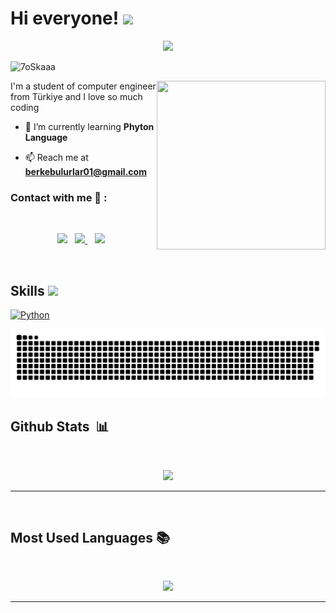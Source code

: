 <h1> Hi everyone! <img src = "https://raw.githubusercontent.com/MartinHeinz/MartinHeinz/master/wave.gif" width = 40px> </h1>
<p align='center'>
<img src="https://readme-typing-svg.herokuapp.com/?color=%20c579&size=25&center=true&vCenter=true&width=433&height=75&lines=I%27m+Berke;Computer+Engineer+From+T%C3%BCrkiye;%40pcmuhendisii">
</p>
	<img src="https://komarev.com/ghpvc/?username=pcmuhendisii&label=Profile%20views&color=0047AB&style=plastic?" alt="7oSkaaa" height=25px, width=160px/> 

<img align="right" src="https://media3.giphy.com/media/v1.Y2lkPTc5MGI3NjExaXlmZGZhOXI3YmRydmtsdGEzOXRkOHdiamJsNmRhM284MG1qYW4wMyZlcD12MV9pbnRlcm5hbF9naWZfYnlfaWQmY3Q9Zw/MF1kR4YmC2Z20/giphy.gif" width="270" height="270" frameBorder="0" class="giphy-embed" allowFullScreen></img>

I'm a student of computer engineer from Türkiye and I love so much coding

- 🌱 I’m currently learning **Phyton Language**

- 📫 Reach me at **berkebulurlar01@gmail.com**


### Contact with me 🔗 :
<br>
<p align='center'>
<a href="https://www.linkedin.com/in/berkebulurlar" target="_blank">
<img src="https://img.shields.io/badge/linkedin-%230077B5.svg?style=for-the-badge&logo=linkedin&logoColor=white"></a>&nbsp;&nbsp;
<a href="mailto:berkebulurlar01@gmail.com" target="_blank">
<img src="https://img.shields.io/badge/Gmail-D14836?style=for-the-badge&logo=gmail&logoColor=white">
</a>&nbsp;&nbsp;
<a href="https://www.instagram.com/pcmuhendisii" target="_blank">
<img src="https://img.shields.io/badge/pcmuhendisii-%23E4405F.svg?style=for-the-badge&logo=Instagram&logoColor=white"></a>&nbsp;&nbsp;
</p>
<br>

## Skills <img src="https://media2.giphy.com/media/QssGEmpkyEOhBCb7e1/giphy.gif?cid=ecf05e47a0n3gi1bfqntqmob8g9aid1oyj2wr3ds3mg700bl&rid=giphy.gif" width=32px>

<!-- Programming Languages -->
<a href="https://www.python.org/" target="_blank">
  <img alt="Python" src="https://img.shields.io/badge/Python-3776AB?style=for-the-badge&logo=python&logoColor=white">
</a>
<!-- Tools and Platforms -->

![snake gif](https://github.com/TekyaygilFethi/TekyaygilFethi/blob/output/github-contribution-grid-snake.svg)

## Github Stats &nbsp;📊
<br>
<p align='center'>
<img src="https://github-readme-stats.vercel.app/api?username=pcmuhendisii&show_icons=true&theme=github_dark">
</p>
<hr>
<br>

## Most Used Languages 📚
<br>
<p align='center'>
<img src="https://github-readme-stats.anuraghazra1.vercel.app/api/top-langs/?username=pcmuhendisii&theme=dark&hide_border=true&no-bg=true&no-frame=true&langs_count=10">
</p>

<hr>
<br>

